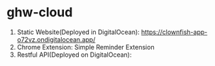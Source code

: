 # ghw-cloud

1. Static Website(Deployed in DigitalOcean): https://clownfish-app-o72vz.ondigitalocean.app/
2. Chrome Extension: Simple Reminder Extension
3. Restful API(Deployed on DigitalOcean): 